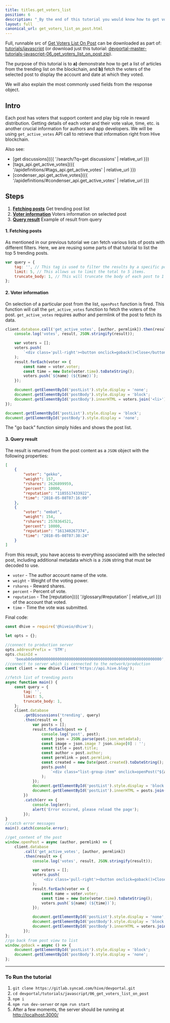 ```yaml
---
title: titles.get_voters_list
position: 6
description: "_By the end of this tutorial you would know how to get voters list on any content._"
layout: full
canonical_url: get_voters_list_on_post.html
---
```

Full, runnable src of [Get Voters List On Post](https://gitlab.syncad.com/hive/devportal/-/tree/master/tutorials/javascript/06_get_voters_list_on_post) can be downloaded as part of: [tutorials/javascript](https://gitlab.syncad.com/hive/devportal/-/tree/master/tutorials/javascript) (or download just this tutorial: [devportal-master-tutorials-javascript-06_get_voters_list_on_post.zip](https://gitlab.syncad.com/hive/devportal/-/archive/master/devportal-master.zip?path=tutorials/javascript/06_get_voters_list_on_post)).

The purpose of this tutorial is to **a)** demonstrate how to get a list of articles from the trending list on the blockchain, and **b)** fetch the voters of the selected post to display the account and date at which they voted.

We will also explain the most commonly used fields from the response object.

## Intro

Each post has voters that support content and play big role in reward distribution. Getting details of each voter and their vote value, time, etc. is another crucial information for authors and app developers. We will be using `get_active_votes` API call to retrieve that information right from Hive blockchain.

Also see:
* [get discussions]({{ '/search/?q=get discussions' | relative_url }})
* [tags_api.get_active_votes]({{ '/apidefinitions/#tags_api.get_active_votes' | relative_url }})
* [condenser_api.get_active_votes]({{ '/apidefinitions/#condenser_api.get_active_votes' | relative_url }})

## Steps

1. [**Fetching posts**](#fetching-posts) Get trending post list
1. [**Voter information**](#voter-info) Voters information on selected post
1. [**Query result**](#query-result) Example of result from query

#### 1. Fetching posts<a name="fetching-posts"></a>

As mentioned in our previous tutorial we can fetch various lists of posts with different filters. Here, we are reusing some parts of that tutorial to list the top 5 trending posts.

```javascript
var query = {
    tag: '', // This tag is used to filter the results by a specific post tag.
    limit: 5, // This allows us to limit the total to 5 items.
    truncate_body: 1, // This will truncate the body of each post to 1 character, which is useful if you want to work with lighter array.
};
```

#### 2. Voter information<a name="voter-info"></a>

On selection of a particular post from the list, `openPost` function is fired. This function will call the `get_active_votes` function to fetch the voters of the post. `get_active_votes` requires author and permlink of the post to fetch its data.

```javascript
client.database.call('get_active_votes', [author, permlink]).then(result => {
    console.log('votes', result, JSON.stringify(result));

    var voters = [];
    voters.push(
        `<div class='pull-right'><button onclick=goback()>Close</button></div><br>`
    );
    result.forEach(voter => {
        const name = voter.voter;
        const time = new Date(voter.time).toDateString();
        voters.push(`${name} (${time})`);
    });

    document.getElementById('postList').style.display = 'none';
    document.getElementById('postBody').style.display = 'block';
    document.getElementById('postBody').innerHTML = voters.join('<li>');
});
```

```javascript
document.getElementById('postList').style.display = 'block';
document.getElementById('postBody').style.display = 'none';
```

The "go back" function simply hides and shows the post list.

#### 3. Query result<a name="query-result"></a>

The result is returned from the post content as a `JSON` object with the following properties:

```json
[
    {
        "voter": "gekko",
        "weight": 157,
        "rshares": 2626899959,
        "percent": 10000,
        "reputation": "1185517433922",
        "time": "2018-05-08T07:16:09"
    },
    {
        "voter": "embat",
        "weight": 154,
        "rshares": 2578364521,
        "percent": 10000,
        "reputation": "161340267374",
        "time": "2018-05-08T07:38:24"
    }
]
```

From this result, you have access to everything associated with the selected post, including additional metadata which is a `JSON` string that must be decoded to use.

* `voter` - The author account name of the vote.
* `weight` - Weight of the voting power.
* `rshares` - Reward shares.
* `percent` - Percent of vote.
* `reputation` - The [reputation]({{ '/glossary/#reputation' | relative_url }}) of the account that voted.
* `time` - Time the vote was submitted.

Final code:

```javascript
const dhive = require('@hiveio/dhive');

let opts = {};

//connect to production server
opts.addressPrefix = 'STM';
opts.chainId =
    'beeab0de00000000000000000000000000000000000000000000000000000000';
//connect to server which is connected to the network/production
const client = new dhive.Client('https://api.hive.blog');

//fetch list of trending posts
async function main() {
    const query = {
        tag: '',
        limit: 5,
        truncate_body: 1,
    };
    client.database
        .getDiscussions('trending', query)
        .then(result => {
            var posts = [];
            result.forEach(post => {
                console.log('post', post);
                const json = JSON.parse(post.json_metadata);
                const image = json.image ? json.image[0] : '';
                const title = post.title;
                const author = post.author;
                const permlink = post.permlink;
                const created = new Date(post.created).toDateString();
                posts.push(
                    `<div class="list-group-item" onclick=openPost("${author}","${permlink}")><h4 class="list-group-item-heading">${title}</h4><p>by ${author}</p><center><img src="${image}" class="img-responsive center-block" style="max-width: 450px"/></center><p class="list-group-item-text text-right text-nowrap">${created}</p></div>`
                );
            });
            document.getElementById('postList').style.display = 'block';
            document.getElementById('postList').innerHTML = posts.join('');
        })
        .catch(err => {
            console.log(err);
            alert('Error occured, please reload the page');
        });
}
//catch error messages
main().catch(console.error);

//get_content of the post
window.openPost = async (author, permlink) => {
    client.database
        .call('get_active_votes', [author, permlink])
        .then(result => {
            console.log('votes', result, JSON.stringify(result));

            var voters = [];
            voters.push(
                `<div class='pull-right'><button onclick=goback()>Close</button></div><br>`
            );
            result.forEach(voter => {
                const name = voter.voter;
                const time = new Date(voter.time).toDateString();
                voters.push(`${name} (${time})`);
            });

            document.getElementById('postList').style.display = 'none';
            document.getElementById('postBody').style.display = 'block';
            document.getElementById('postBody').innerHTML = voters.join('<li>');
        });
};
//go back from post view to list
window.goback = async () => {
    document.getElementById('postList').style.display = 'block';
    document.getElementById('postBody').style.display = 'none';
};

```

---

### To Run the tutorial

1. `git clone https://gitlab.syncad.com/hive/devportal.git`
1. `cd devportal/tutorials/javascript/06_get_voters_list_on_post`
1. `npm i`
1. `npm run dev-server` or `npm run start`
1. After a few moments, the server should be running at [http://localhost:3000/](http://localhost:3000/)

